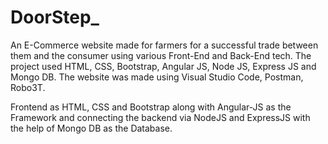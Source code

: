 # DoorStep_
An E-Commerce website made for farmers for a successful trade between them and the consumer using various Front-End and Back-End tech.
The project used HTML, CSS, Bootstrap, Angular JS, Node JS, Express JS and Mongo DB. The website was made using Visual Studio Code, Postman, Robo3T.

Frontend as HTML, CSS and Bootstrap along with
Angular-JS as the Framework and connecting the backend via NodeJS and ExpressJS with the help of
Mongo DB as the Database.
